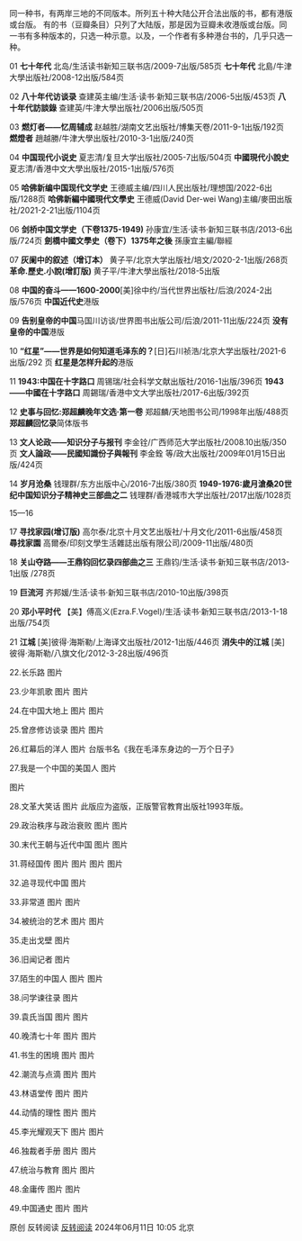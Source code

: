 同一种书，有两岸三地的不同版本。所列五十种大陆公开合法出版的书，都有港版或台版。
有的书（豆瓣条目）只列了大陆版，那是因为豆瓣未收港版或台版。同一书有多种版本的，只选一种示意。以及，一个作者有多种港台书的，几乎只选一种。

01
**七十年代** 北岛/生活读书新知三联书店/2009-7出版/585页
**七十年代** 北島/牛津大學出版社/2008-12出版/584页

02
**八十年代访谈录** 查建英主编/生活·读书·新知三联书店/2006-5出版/453页
**八十年代訪談錄** 查建英/牛津大學出版社/2006出版/505页

03
**燃灯者——忆周辅成** 赵越胜/湖南文艺出版社/博集天卷/2011-9-1出版/192页
**燃燈者** 趙越勝/牛津大學出版社/2010-3-1出版/240页

04
**中国现代小说史** 夏志清/复旦大学出版社/2005-7出版/504页
**中國現代小說史** 夏志清/香港中文大學出版社/2015-1出版/576页

05
**哈佛新编中国现代文学史** 王德威主编/四川人民出版社/理想国/2022-6出版/1288页
**哈佛新編中國現代文學史** 王德威(David Der-wei Wang)主编/麥田出版社/2021-2-21出版/1104页

06
**剑桥中国文学史（下卷1375-1949)** 孙康宜/生活·读书·新知三联书店/2013-6出版/724页
**劍橋中國文學史（卷下）1375年之後** 孫康宜主編/聯經

07
**灰阑中的叙述（增订本）** 黄子平/北京大学出版社/培文/2020-2-1出版/268页
**革命.歷史.小說(增訂版)** 黄子平/牛津大學出版社/2018-5出版

08
**中国的奋斗——1600-2000**[美]徐中约/当代世界出版社/后浪/2024-2出版/576页
**中国近代史**港版

09
**告别皇帝的中国**马国川访谈/世界图书出版公司/后浪/2011-11出版/224页
**没有皇帝的中国**港版

10
**“红星”——世界是如何知道毛泽东的？**[日]石川祯浩/北京大学出版社/2021-6出版/292
页
**红星是怎样升起的**港版

11
**1943:中国在十字路口** 周锡瑞/社会科学文献出版社/2016-1出版/396页
**1943——中國在十字路口** 周錫瑞/香港中文大学出版社/2017-6出版/392页

12
**史事与回忆:郑超麟晚年文选·第一卷** 郑超麟/天地图书公司/1998年出版/488页
**郑超麟回忆录**简体版书

13
**文人论政——知识分子与报刊** 李金铨/广西师范大学出版社/2008.10出版/350页 
**文人論政——民國知識份子與報刊** 李金銓 等/政大出版社/2009年01月15日出版/424页

14
**岁月沧桑** 钱理群/东方出版中心/2016-7出版/380页
**1949-1976:歲月滄桑20世纪中国知识分子精神史三部曲之二** 钱理群/香港城市大学出版社/2017出版/1028页

15—16


17
**寻找家园(增订版)** 高尔泰/北京十月文艺出版社/十月文化/2011-6出版/458页
**尋找家園** 高爾泰/印刻文學生活雜誌出版有限公司/2009-11出版/480页

18
**关山夺路——王鼎钧回忆录四部曲之三** 王鼎钧/生活·读书·新知三联书店/2013-1出版 /278页

19
**巨流河** 齐邦媛/生活·读书·新知三联书店/2010-10出版/398页

20
**邓小平时代** 【美】傅高义(Ezra.F.Vogel)/生活·读书·新知三联书店/2013-1-18出版/754页

21
**江城** [美]彼得·海斯勒/上海译文出版社/2012-1出版/446页
**消失中的江城** [美]彼得·海斯勒/八旗文化/2012-3-28出版/496页

22.长乐路
图片

23.少年凯歌
图片
图片

24.在中国大地上
图片
图片

25.曾彦修访谈录
图片
图片

26.红幕后的洋人
图片
台版书名《我在毛泽东身边的一万个日子》

27.我是一个中国的美国人
图片

图片

28.文革大笑话
图片
此版应为盗版，正版警官教育出版社1993年版。

29.政治秩序与政治衰败
图片
图片

30.末代王朝与近代中国
图片
图片

31.蒋经国传
图片
图片
图片
图片

32.追寻现代中国
图片

33.非常道
图片
图片

34.被统治的艺术
图片
图片

35.走出戈壁
图片

36.旧闻记者
图片

37.陌生的中国人
图片
图片

38.问学谏往录
图片

39.袁氏当国
图片
图片

40.晚清七十年
图片
图片

41.书生的困境
图片
图片

42.潮流与点滴
图片
图片

43.林语堂传
图片
图片

44.动情的理性
图片
图片

45.李光耀观天下
图片
图片

46.独裁者手册
图片
图片

47.统治与教育
图片
图片

48.金庸传
图片
图片

49.中国通史
图片
图片

​原创 反转阅读 [反转阅读](javascript:void(0);) 2024年06月11日 10:05 北京


